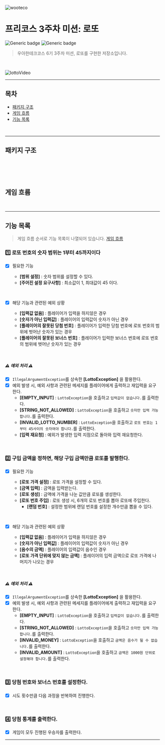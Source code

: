 ![wooteco](https://github.com/AidenRoh/wooteco-precourse/assets/124841119/08c069a4-a7b0-41c1-884f-dfc6af17d373)

# 프리코스 3주차 미션: 로또

![Generic badge](https://img.shields.io/badge/precourse-week3-blue.svg)
![Generic badge](https://img.shields.io/badge/unitTest-6-green.svg)

> 우아한테크코스 6기 3주차 미션, 로또를 구현한 저장소입니다.

<br>

![lottoVideo](https://github.com/AidenRoh/wooteco-precourse/assets/124841119/f2e35062-5239-4829-8ba9-491804aa41af)

---

## 목차

- [패키지 구조](#패키지-구조)
- [게임 흐름](#게임-흐름)
- [기능 목록](#기능-목록)

<br>

---

## 패키지 구조

<br>

```



```

## 게임 흐름

<br>

---

## 기능 목록

> 게임 흐름 순서로 기능 목록이 나열되어 있습니다. [게임 흐름](#게임-흐름)

### 1️⃣ 로또 번호의 숫자 범위는 1부터 45까지이다

- [x] 필요한 기능

    - **[범위 설정]** : 숫자 범위를 설정할 수 있다.
    - **[주어진 설정 요구사항]** : 최소값이 1, 최대값이 45 이다.

<br>

- [x] 해당 기능과 관련된 예외 상황

    - **[입력값 없음]** : 플레이어가 입력을 하지않은 경우
    - **[숫자가 아닌 입력값]** : 플레이어의 입력값이 숫자가 아닌 경우
    - **[플레이어의 잘못된 당첨 번호]** : 플레이어가 입력한 당첨 번호에 로또 번호의 범위에 벗어난 숫자가 있는 경우
    - **[플레이어의 잘못된 보너스 번호]** : 플레이어가 입력한 보너스 번호에 로또 번호의 범위에 벗어난 숫자가 있는 경우

<br>

##### ⚠️ 예외 처리 ⚠️

- [x] ``IllegalArgumentException``를 상속한 **[LottoException]** 을 활용한다.
- [x] 예외 발생 시, 예외 사항과 관련된 메세지를 플레이어에게 출력하고 재입력을 요구한다.
    - **[EMPTY_INPUT]** : ``LottoException``을 호출하고 `입력값이 없습니다.`를 출력한다.
    - **[STRING_NOT_ALLOWED]** : ``LottoException``을 호출하고 `숫자만 입력 가능합니다.`를 출력한다.
    - **[INVALID_LOTTO_NUMBER]** : ``LottoException``을 호출하고 `로또 번호는 1부터 45사이의 숫자여야 합니다.`를 출력한다.
    - **[입력 재요청]** : 예외가 발생한 입력 지점으로 돌아와 입력 재요청한다.

<br>

### 2️⃣ 구입 금액을 정하면, 해당 구입 금액만큼 로또를 발행한다.

- [x] 필요한 기능

    - **[로또 가격 설정]** : 로또 가격을 설정할 수 있다.
    - **[금액 입력]** : 금액을 입력받는다.
    - **[로또 생성]** : 금액에 가격을 나눈 값만큼 로또를 생성한다.
    - **[로또 번호 주입]** : 로또 생성 시, 6개의 로또 번호를 뽑아 로또에 주입한다.
        - **[랜덤 번호]** : 설정한 범위에 랜덤 번호를 설정한 개수만큼 뽑을 수 있다.

<br>

- [x] 해당 기능과 관련된 예외 상황

    - **[입력값 없음]** : 플레이어가 입력을 하지않은 경우
    - **[숫자가 아닌 입력값]** : 플레이어의 입력값이 숫자가 아닌 경우
    - **[음수의 금액]** : 플레이어의 입력값이 음수인 경우
    - **[로또 가격 단위에 맞지 않는 금액]** : 플레이어의 입력 금액으로 로또 가격에 나머지가 나오는 경우

<br>

##### ⚠️ 예외 처리 ⚠️

- [x] ``IllegalArgumentException``를 상속한 **[LottoException]** 을 활용한다.
- [x] 예외 발생 시, 예외 사항과 관련된 메세지를 플레이어에게 출력하고 재입력을 요구한다.
    - **[EMPTY_INPUT]** : ``LottoException``을 호출하고 `입력값이 없습니다.`를 출력한다.
    - **[STRING_NOT_ALLOWED]** : ``LottoException``을 호출하고 `숫자만 입력 가능합니다.`를 출력한다.
    - **[INVALID_MONEY]** : ``LottoException``을 호출하고 `금액은 음수가 될 수 없습니다.`를 출력한다.
    - **[INVALID_AMOUNT]** : ``LottoException``을 호출하고 `금액은 1000원 단위로 설정해야 합니다.`를 출력한다.

<br>

### 3️⃣ 당첨 번호와 보너스 번호를 설정한다.

- [x] 시도 횟수만큼 다음 과정을 반복하여 진행한다.

<br>

### 4️⃣ 당첨 통계를 출력한다.

- [x] 게임이 모두 진행된 우승자를 출력한다.

---